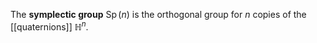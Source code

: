 The **symplectic group** $\operatorname{Sp}(n)$ is the orthogonal group for $n$ copies of the [[quaternions]] $\mathbb{H}^n$.